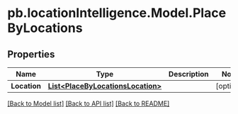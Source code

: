 # pb.locationIntelligence.Model.PlaceByLocations
## Properties

Name | Type | Description | Notes
------------ | ------------- | ------------- | -------------
**Location** | [**List&lt;PlaceByLocationsLocation&gt;**](PlaceByLocationsLocation.md) |  | [optional] 

[[Back to Model list]](../README.md#documentation-for-models) [[Back to API list]](../README.md#documentation-for-api-endpoints) [[Back to README]](../README.md)

